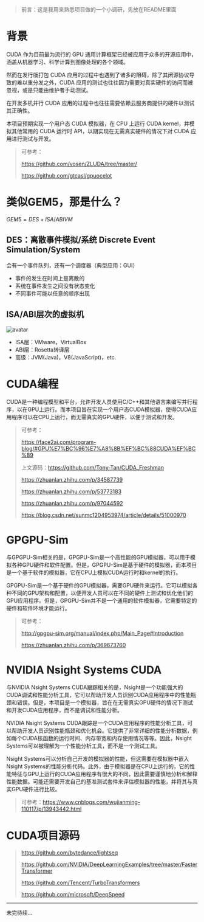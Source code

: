 > 前言：这是我用来熟悉项目做的一个小调研，先放在README里面

# 背景

CUDA 作为目前最为流行的 GPU 通用计算框架已经被应用于众多的开源应用中，涵盖从机器学习、科学计算到图像处理的各个领域。

然而在发行版打包 CUDA 应用的过程中也遇到了诸多的阻碍，除了其闭源协议导致的难以重分发之外，CUDA 应用的测试也往往因为需要对真实硬件的访问而被忽视，或是只能由维护者手动测试。

在开发多机并行 CUDA 应用的过程中也往往需要依赖云服务商提供的硬件以测试其正确性。

本项目预期实现一个用户态 CUDA 模拟器，在 CPU 上运行 CUDA kernel，并模拟其他常用的 CUDA 运行时 API，以期实现在无需真实硬件的情况下对 CUDA 应用进行测试与开发。

> 可参考：
>
> https://github.com/vosen/ZLUDA/tree/master/
>
> https://github.com/gtcasl/gpuocelot

# 类似GEM5，那是什么？

$GEM5 = DES + ISA/ABI VM$

## DES：离散事件模拟/系统 Discrete Event Simulation/System

会有一个事件队列，还有一个调度器（典型应用：GUI）

- 事件的发生在时间上是离散的
- 系统在事件发生之间没有状态变化
- 不同事件可能以任意的顺序出现

## ISA/ABI层次的虚拟机

![avatar](https://cdnjson.com/images/2023/06/23/image.png)

- ISA层：VMware，VirtualBox
- ABI层：Rosetta转译层
- 高级：JVM(Java)，V8(JavaScript)，etc.

# CUDA编程

CUDA是一种编程模型和平台，允许开发人员使用C/C++和其他语言来编写并行程序，以在GPU上运行。而本项目旨在实现一个用户态CUDA模拟器，使得CUDA应用程序可以在CPU上运行，而无需真实的GPU硬件，以便于测试和开发。

> 可参考：
>
> https://face2ai.com/program-blog/#GPU%E7%BC%96%E7%A8%8B%EF%BC%88CUDA%EF%BC%89
>
> 上文源码：https://github.com/Tony-Tan/CUDA_Freshman
>
> https://zhuanlan.zhihu.com/p/34587739
>
> https://zhuanlan.zhihu.com/p/53773183
>
> https://zhuanlan.zhihu.com/p/97044592
>
> https://blog.csdn.net/sunmc1204953974/article/details/51000970

# GPGPU-Sim

与GPGPU-Sim相关的是，GPGPU-Sim是一个高性能的GPU模拟器，可以用于模拟各种GPU硬件和软件配置。但是，GPGPU-Sim是基于硬件的模拟器，而本项目是一个基于软件的模拟器，它在CPU上模拟CUDA运行时和kernel的执行。

GPGPU-Sim是一个基于硬件的GPU模拟器，需要GPU硬件来运行。它可以模拟各种不同的GPU架构和配置，以便开发人员可以在不同的硬件上测试和优化他们的GPU应用程序。但是，GPGPU-Sim并不是一个通用的软件模拟器，它需要特定的硬件和软件环境才能运行。

> 可参考：
>
> http://gpgpu-sim.org/manual/index.php/Main_Page#Introduction
>
> https://zhuanlan.zhihu.com/p/369673760

# NVIDIA Nsight Systems CUDA

与NVIDIA Nsight Systems CUDA跟踪相关的是，Nsight是一个功能强大的CUDA调试和性能分析工具，它可以帮助开发人员识别CUDA应用程序中的性能瓶颈和错误。但是，本项目是一个模拟器，旨在在无需真实GPU硬件的情况下测试和开发CUDA应用程序，而不是调试和性能分析。

NVIDIA Nsight Systems CUDA跟踪是一个CUDA应用程序的性能分析工具，可以帮助开发人员识别性能瓶颈和优化机会。它提供了非常详细的性能分析数据，例如每个CUDA核函数的运行时间、内存带宽和内存使用情况等等。因此，Nsight Systems可以被理解为一个性能分析工具，而不是一个测试工具。

Nsight Systems可以分析自己开发的模拟器的性能，但这需要在模拟器中嵌入Nsight Systems的性能分析代码。此外，由于模拟器是在CPU上运行的，它的性能特征与GPU上运行的CUDA应用程序有很大的不同，因此需要谨慎地分析和解释性能数据。可能还需要开发自己的基准测试套件来评估模拟器的性能，并将其与真实GPU硬件进行比较。

> 可参考：https://www.cnblogs.com/wujianming-110117/p/13943442.html

# CUDA项目源码

> https://github.com/bytedance/lightseq
>
> https://github.com/NVIDIA/DeepLearningExamples/tree/master/FasterTransformer
>
> https://github.com/Tencent/TurboTransformers
>
> https://github.com/microsoft/DeepSpeed

---

未完待续...